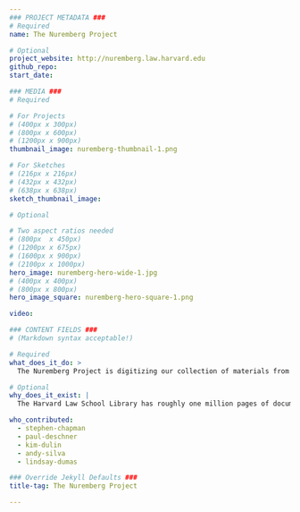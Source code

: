 ```yaml
---
### PROJECT METADATA ###
# Required
name: The Nuremberg Project

# Optional
project_website: http://nuremberg.law.harvard.edu
github_repo:
start_date:

### MEDIA ###
# Required

# For Projects
# (400px x 300px)
# (800px x 600px)
# (1200px x 900px)
thumbnail_image: nuremberg-thumbnail-1.png

# For Sketches
# (216px x 216px)
# (432px x 432px)
# (638px x 638px)
sketch_thumbnail_image:

# Optional

# Two aspect ratios needed
# (800px  x 450px)
# (1200px x 675px)
# (1600px x 900px)
# (2100px x 1000px)
hero_image: nuremberg-hero-wide-1.jpg
# (400px x 400px)
# (800px x 800px)
hero_image_square: nuremberg-hero-square-1.png

video:

### CONTENT FIELDS ###
# (Markdown syntax acceptable!)

# Required
what_does_it_do: >
  The Nuremberg Project is digitizing our collection of materials from the Nuremberg trials.

# Optional
why_does_it_exist: |
  The Harvard Law School Library has roughly one million pages of documents relating to the trials of military and political leaders and other war criminals from Nazi Germany. The documents include trial transcripts, court filings, evidence files and other papers, all of which are of profound historical and scholarly value. To preserve these materials and expand access to them, LIL is leading the effort to digitize the paper files and to organize and enrich them with metadata to facilitate online access.

who_contributed:
  - stephen-chapman
  - paul-deschner
  - kim-dulin
  - andy-silva
  - lindsay-dumas

### Override Jekyll Defaults ###
title-tag: The Nuremberg Project

---
```

